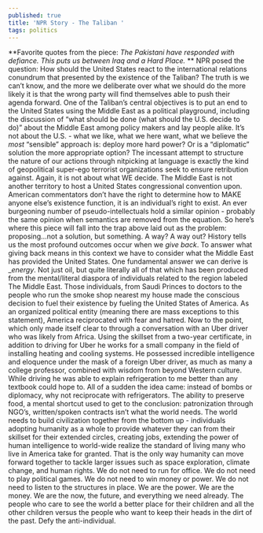 ```yaml
---
published: true
title: 'NPR Story - The Taliban '
tags: politics
---
```

**Favorite quotes from the piece:
*The Pakistani have responded with defiance.*
*This puts us between Iraq and a Hard Place.*
**
	NPR posed the question: How should the United States react to the international relations conundrum that presented by the existence of the Taliban? The truth is we can’t know, and the more we deliberate over what we should do the more likely it is that the wrong party will find themselves able to push their agenda forward. 
	One of the Taliban’s central objectives is to put an end to the United States using the Middle East as a political playground, including the discussion of “what should be done (what should the U.S. decide to do)” about the Middle East among policy makers and lay people alike. It’s not about the U.S. - what we like, what we here want, what we believe the *most* “sensible” approach is: deploy more hard power? Or is a “diplomatic” solution the more appropriate option? The incessant attempt to structure the nature of our actions through nitpicking at language is exactly the kind of geopolitical super-ego terrorist organizations seek to ensure retribution against. Again, it is not about what WE decide. The Middle East is not another territory to host a United States congressional convention upon. American commentators don’t have the right to determine how to MAKE anyone else’s existence function, it is an individual’s right to exist. 
	An ever burgeoning number of pseudo-intellectuals hold a similar opinion - probably the same opinion when semantics are removed from the equation. So here’s where this piece will fall into the trap above laid out as the problem: proposing…not a solution, but something. A way? A way out? 
	History tells us the most profound outcomes occur when we _give back_. To answer what giving back means in this context we have to consider what the Middle East has provided the United States. One fundamental answer we can derive is __energy_. Not just oil, but quite literally all of that which has been produced from the mental/literal diaspora of individuals related to the region labeled The Middle East. Those individuals, from Saudi Princes to doctors to the people who run the smoke shop nearest my house made the conscious decision to fuel their existence by fueling the United States of America. As an organized political entity (meaning there are mass exceptions to this statement), America reciprocated with fear and hatred. 
	Now to the point, which only made itself clear to through a conversation with an Uber driver who was likely from Africa. Using the skillset from a two-year certificate, in addition to driving for Uber he works for a small company in the field of installing heating and cooling systems. He possessed incredible intelligence and eloquence under the mask of a foreign Uber driver, as much as many a college professor, combined with wisdom from beyond Western culture. While driving he was able to explain refrigeration to me better than any textbook could hope to. All of a sudden the idea came: instead of bombs or diplomacy, why not reciprocate with refrigerators. The ability to preserve food, a mental shortcut used to get to the conclusion: patronization through NGO’s, written/spoken contracts isn’t what the world needs. The world needs to build civilization together from the bottom up - individuals adopting humanity as a whole to provide whatever they can from their skillset for their extended circles, creating jobs, extending the power of human intelligence to world-wide realize the standard of living many who live in America take for granted. That is the only way humanity can move forward together to tackle larger issues such as space exploration, climate change, and human rights. 
	We do not need to run for office. We do not need to play political games. We do not need to win money or power. We do not need to listen to the structures in place. We are the power. We are the money. We are the now, the future, and everything we need already. The people who care to see the world a better place for their children and all the other children versus the people who want to keep their heads in the dirt of the past. Defy the anti-individual. 
